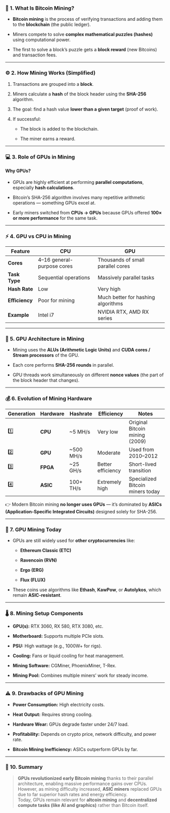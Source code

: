 ### 🧠 1. What Is Bitcoin Mining?

- **Bitcoin mining** is the process of verifying transactions and adding them to the **blockchain** (the public ledger).
    
- Miners compete to solve **complex mathematical puzzles (hashes)** using computational power.
    
- The first to solve a block’s puzzle gets a **block reward** (new Bitcoins) and transaction fees.
    

---

### ⚙️ 2. How Mining Works (Simplified)

1. Transactions are grouped into a **block**.
    
2. Miners calculate a **hash** of the block header using the **SHA-256** algorithm.
    
3. The goal: find a hash value **lower than a given target** (proof of work).
    
4. If successful:
    
    - The block is added to the blockchain.
        
    - The miner earns a reward.
        

---

### 💻 3. Role of GPUs in Mining

#### **Why GPUs?**

- GPUs are highly efficient at performing **parallel computations**, especially **hash calculations**.
    
- Bitcoin’s SHA-256 algorithm involves many repetitive arithmetic operations — something GPUs excel at.
    
- Early miners switched from **CPUs → GPUs** because GPUs offered **100× or more performance** for the same task.
    

---

### ⚡ 4. GPU vs CPU in Mining

|Feature|CPU|GPU|
|---|---|---|
|**Cores**|4–16 general-purpose cores|Thousands of small parallel cores|
|**Task Type**|Sequential operations|Massively parallel tasks|
|**Hash Rate**|Low|Very high|
|**Efficiency**|Poor for mining|Much better for hashing algorithms|
|**Example**|Intel i7|NVIDIA RTX, AMD RX series|

---

### 🔩 5. GPU Architecture in Mining

- Mining uses the **ALUs (Arithmetic Logic Units)** and **CUDA cores / Stream processors** of the GPU.
    
- Each core performs **SHA-256 rounds** in parallel.
    
- GPU threads work simultaneously on different **nonce values** (the part of the block header that changes).
    

---

### 💰 6. Evolution of Mining Hardware

|Generation|Hardware|Hashrate|Efficiency|Notes|
|---|---|---|---|---|
|1️⃣|**CPU**|~5 MH/s|Very low|Original Bitcoin mining (2009)|
|2️⃣|**GPU**|~500 MH/s|Moderate|Used from 2010–2012|
|3️⃣|**FPGA**|~25 GH/s|Better efficiency|Short-lived transition|
|4️⃣|**ASIC**|100+ TH/s|Extremely high|Specialized Bitcoin miners today|

👉 Modern Bitcoin mining **no longer uses GPUs** — it’s dominated by **ASICs (Application-Specific Integrated Circuits)** designed solely for SHA-256.

---

### 🧮 7. GPU Mining Today

- GPUs are still widely used for **other cryptocurrencies** like:
    
    - **Ethereum Classic (ETC)**
        
    - **Ravencoin (RVN)**
        
    - **Ergo (ERG)**
        
    - **Flux (FLUX)**
        
- These coins use algorithms like **Ethash**, **KawPow**, or **Autolykos**, which remain **ASIC-resistant**.
    

---

### 🌡️ 8. Mining Setup Components

- **GPU(s):** RTX 3060, RX 580, RTX 3080, etc.
    
- **Motherboard:** Supports multiple PCIe slots.
    
- **PSU:** High wattage (e.g., 1000W+ for rigs).
    
- **Cooling:** Fans or liquid cooling for heat management.
    
- **Mining Software:** CGMiner, PhoenixMiner, T-Rex.
    
- **Mining Pool:** Combines multiple miners’ work for steady income.
    

---

### ⚠️ 9. Drawbacks of GPU Mining

- **Power Consumption:** High electricity costs.
    
- **Heat Output:** Requires strong cooling.
    
- **Hardware Wear:** GPUs degrade faster under 24/7 load.
    
- **Profitability:** Depends on crypto price, network difficulty, and power rate.
    
- **Bitcoin Mining Inefficiency:** ASICs outperform GPUs by far.
    

---

### 🔐 10. Summary

> **GPUs revolutionized early Bitcoin mining** thanks to their parallel architecture, enabling massive performance gains over CPUs.  
> However, as mining difficulty increased, **ASIC miners** replaced GPUs due to far superior hash rates and energy efficiency.  
> Today, GPUs remain relevant for **altcoin mining** and **decentralized compute tasks (like AI and graphics)** rather than Bitcoin itself.